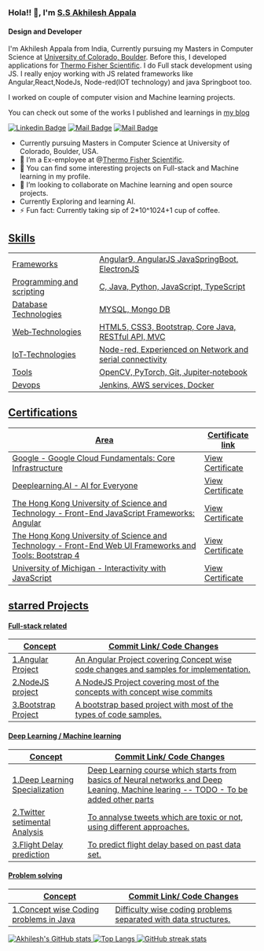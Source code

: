 ### Hola!! 👋, I'm [S.S Akhilesh Appala](https://akhileshappala.github.io/)
#### Design and Developer
I'm Akhilesh Appala from India, Currently pursuing my Masters in Computer Science at [University of Colorado, Boulder](https://www.colorado.edu/). 
Before this, I developed applications for [Thermo Fisher Scientific](https://en.wikipedia.org/wiki/Thermo_Fisher_Scientific).
I do Full stack development using JS. I really enjoy working with JS related frameworks like Angular,React,NodeJs, Node-red(IOT technology) and java Springboot too.

I worked on couple of computer vision and Machine learning projects.

You can check out some of the  works I published and learnings in [my blog](https://akhileshappala.wordpress.com)

[![Linkedin Badge](https://img.shields.io/badge/-Akhilesh-0e76a8?style=flat&labelColor=0e76a8&logo=linkedin&logoColor=white)](https://www.linkedin.com/in/akhilesh-appala/) [![Mail Badge](https://img.shields.io/badge/akhilesh_ssa-e84393?style=flat&labelColor=e84393&logo=instagram&logoColor=white)](https://instagram.com/akhilesh_ssa) [![Mail Badge](https://img.shields.io/badge/-akhileshappala11-c0392b?style=flat&labelColor=c0392b&logo=gmail&logoColor=white)](mailto:akhileshappala11@gmail.com)


-  Currently pursuing Masters in Computer Science at University of Colorado, Boulder, USA.
- 🔭 I’m a Ex-employee at @[Thermo Fisher Scientific](https://en.wikipedia.org/wiki/Thermo_Fisher_Scientific).
- 🌱 You can find some interesting projects on Full-stack and Machine learning in my profile.
- 👯 I’m looking to collaborate on Machine learning and open source projects.
- Currently Exploring and learning AI.
- ⚡ Fun fact: Currently taking sip of 2*10^1024+1 cup of coffee.



<h2><u>Skills</h2>
  
  
  
  <table style="width:100%">
  <tr>
    <td>Frameworks</td>
    <td>Angular9, AngularJS JavaSpringBoot, ElectronJS</td>
  </tr>
  <tr>
    <td>Programming and scripting</td>
    <td>C, Java, Python, JavaScript, TypeScript</td>
  </tr>
    <tr>
    <td>Database Technologies</td>
    <td>MYSQL, Mongo DB</td>
  </tr>
    <tr>
    <td>Web‐Technologies</td>
    <td>HTML5, CSS3, Bootstrap, Core Java, RESTful API, MVC </td>
  </tr>
  <tr>
    <td>IoT‐Technologies</td>
    <td>Node-red, Experienced on Network and serial connectivity</td>
  </tr>
    <tr>
    <td>Tools</td>
    <td>OpenCV, PyTorch, Git, Jupiter‐notebook</td>
  </tr>
    <tr>
    <td>Devops</td>
    <td>Jenkins, AWS services, Docker</td>
  </tr>
</table>

<h2><u>Certifications</h2>

Area  | Certificate link
-------- | -----
Google - Google Cloud Fundamentals: Core Infrastructure   | [View Certificate](https://www.coursera.org/account/accomplishments/verify/7NFFDZ7NA7GS)
Deeplearning.AI - AI for Everyone | [View Certificate](https://www.coursera.org/account/accomplishments/verify/TN5P79UN8GXQ)
The Hong Kong University of Science and Technology - Front-End JavaScript Frameworks: Angular | [View Certificate](https://www.coursera.org/account/accomplishments/verify/5TCDQE34A5EZ)
The Hong Kong University of Science and Technology - Front-End Web UI Frameworks and Tools: Bootstrap 4 | [View Certificate](https://www.coursera.org/account/accomplishments/verify/VE5KXWNTAL8V)
University of Michigan - Interactivity with JavaScript | [View Certificate](https://www.coursera.org/account/accomplishments/verify/5TEVZ7QQHUQP)
  
  
<h2><u>starred Projects</h2>
  <h4> Full-stack related</h4>

Concept  | Commit Link/ Code Changes
-------- | -----
1.[Angular Project](https://github.com/akhileshappala/complete-Angular-project)   | An Angular Project covering Concept wise code changes and samples for implementation.
2.[NodeJS project](https://github.com/akhileshappala/NodeJS-MongoDb-project) | A NodeJS Project covering most of the concepts with concept wise commits
3.[Bootstrap Project](https://github.com/akhileshappala/BootStrap4-project) | A bootstrap based project with most of the types of code samples.

  <h4> Deep Learning / Machine learning  </h4>
  
Concept  | Commit Link/ Code Changes
-------- | -----
1.[Deep Learning Specialization](https://github.com/akhileshappala/Deep-learning-specialization) | Deep Learning course which starts from basics of Neural networks and Deep Leaning, Machine learing -- TODO - To be added other parts
2.[Twitter setimental Analysis](https://github.com/akhileshappala/Twitter-sentimental-analysis) | To annalyse tweets which are toxic or not, using different approaches.
3.[Flight Delay prediction](https://github.com/akhileshappala/flight-delays) | To predict flight delay based on past data set.
  


  <h4>Problem solving</h4>
  
Concept  | Commit Link/ Code Changes
-------- | -----
1.[Concept wise Coding problems in Java](https://github.com/akhileshappala/concept-wise-coding-problems) | Difficulty wise coding problems separated with data structures.



<!-- 
[<img src='https://cdn.jsdelivr.net/npm/simple-icons@3.0.1/icons/github.svg' alt='github' height='40'>](https://github.com/akhileshappala)  [<img src='https://cdn.jsdelivr.net/npm/simple-icons@3.0.1/icons/linkedin.svg' alt='linkedin' height='40'>](https://www.linkedin.com/in/akhilesh-appala/)  [<img src='https://cdn.jsdelivr.net/npm/simple-icons@3.0.1/icons/instagram.svg' alt='instagram' height='40'>](https://www.instagram.com/akhilesh_ssa/)  [<img src='https://cdn.jsdelivr.net/npm/simple-icons@3.0.1/icons/icloud.svg' alt='website' height='40'>](akhileshappala.github.tio)   -->

<!-- [![trophy](https://github-profile-trophy.vercel.app/?username=akhileshappala)](https://github.com/ryo-ma/github-profile-trophy) -->

<!-- [![Top Langs](https://github-readme-stats.vercel.app/api/top-langs/?username=akhileshappala)] 
(https://github.com/akhileshappala/github-readme-stats) -->
![Akhilesh's GitHub stats](https://github-readme-stats.vercel.app/api?username=akhileshappala&show_icons=true&theme=dark)
[![Top Langs](https://github-readme-stats.vercel.app/api/top-langs/?username=akhileshappala&theme=merko&hide=php&layout=compact)](https://github.com/akhileshappala/github-readme-stats) ![GitHub streak stats](https://github-readme-streak-stats.herokuapp.com/?user=akhileshappala)  

